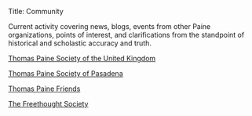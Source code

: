 Title: Community

Current activity covering news, blogs, events from other Paine
organizations, points of interest, and clarifications from the
standpoint of historical and scholastic accuracy and truth.

[Thomas Paine Society of the United Kingdom](http://www.thomaspaineuk.com)

[Thomas Paine Society of Pasadena](http://www.thomaspainesociety.org)

[Thomas Paine Friends](http://www.thomas-paine-friends.org)

[The Freethought Society](http://www.ftsociety.org)


